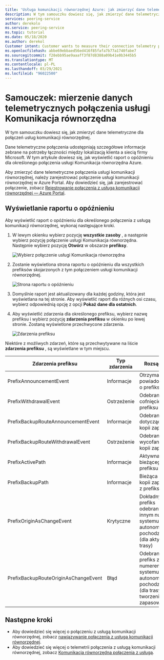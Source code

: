 ```yaml
---
title: 'Usługa komunikacji równorzędnej Azure: jak zmierzyć dane telemetryczne połączenia '
description: W tym samouczku dowiesz się, jak zmierzyć dane telemetryczne połączenia.
services: peering-service
author: derekolo
ms.service: peering-service
ms.topic: tutorial
ms.date: 05/18/2020
ms.author: derekol
Customer intent: Customer wants to measure their connection telemetry per prefix to Microsoft services with Azure Peering Service.
ms.openlocfilehash: abbe69ebbaed56ed416f85fafa7b77a1740fabe7
ms.sourcegitcommit: f28ebb95ae9aaaff3f87d8388a09b41e0b3445b5
ms.translationtype: MT
ms.contentlocale: pl-PL
ms.lasthandoff: 03/29/2021
ms.locfileid: "96022500"
---
```

# <a name="tutorial-measure-peering-service-connection-telemetry"></a>Samouczek: mierzenie danych telemetrycznych połączenia usługi Komunikacja równorzędna

 W tym samouczku dowiesz się, jak zmierzyć dane telemetryczne dla połączeń usług komunikacji równorzędnej.
 
 Dane telemetryczne połączenia udostępniają szczegółowe informacje zebrane na potrzeby łączności między lokalizacją klienta a siecią firmy Microsoft. W tym artykule dowiesz się, jak wyświetlić raport o opóźnieniu dla określonego połączenia usługi Komunikacja równorzędna Azure. 

Aby zmierzyć dane telemetryczne połączenia usługi komunikacji równorzędnej, należy zarejestrować połączenie usługi komunikacji równorzędnej w Azure Portal. Aby dowiedzieć się, jak zarejestrować połączenie, zobacz [Rejestrowanie połączenia z usługą komunikacji równorzędnej — Azure Portal](azure-portal.md).


## <a name="view-a-latency-report"></a>Wyświetlanie raportu o opóźnieniu

Aby wyświetlić raport o opóźnieniu dla określonego połączenia z usługą komunikacji równorzędnej, wykonaj następujące kroki.

1. W lewym okienku wybierz pozycję **wszystkie zasoby** , a następnie wybierz pozycję połączenie usługi Komunikacja równorzędna. Następnie wybierz pozycję **Otwórz** w obszarze **prefiksy**. 

   ![Wybierz połączenie usługi Komunikacja równorzędna](./media/peering-service-measure/peering-service-measure-menu.png)

2. Zostanie wyświetlona strona raportu o opóźnieniu dla wszystkich prefiksów skojarzonych z tym połączeniem usługi komunikacji równorzędnej. 

      ![Strona raportu o opóźnieniu](./media/peering-service-measure/peering-service-latency-report.png)

3. Domyślnie raport jest aktualizowany dla każdej godziny, która jest wyświetlana na tej stronie. Aby wyświetlić raport dla różnych osi czasu, wybierz odpowiednią opcję z opcji **Pokaż dane dla ostatnich**. 

4. Aby wyświetlić zdarzenia dla określonego prefiksu, wybierz nazwę prefiksu i wybierz pozycję **zdarzenia prefiksu** w okienku po lewej stronie. Zostaną wyświetlone przechwycone zdarzenia.


   ![Zdarzenia prefiksu](./media/peering-service-measure/peering-service-prefix-event.png)

 Niektóre z możliwych zdarzeń, które są przechwytywane na liście **zdarzenia prefiksu** , są wyświetlane w tym miejscu.

| **Zdarzenia prefiksu** | **Typ zdarzenia**|**Rozsądkiem**|
|-----------|---------|---------|
| PrefixAnnouncementEvent |Informacje|Otrzymano powiadomienie o prefiksie|
| PrefixWithdrawalEvent|Ostrzeżenie| Odebrano cofnięcie prefiksu |
| PrefixBackupRouteAnnouncementEvent |Informacje|Odebrano anons dotyczący trasy kopii zapasowej |
| PrefixBackupRouteWithdrawalEvent|Ostrzeżenie|Odebrano wycofanie trasy kopii zapasowej |
| PrefixActivePath |Informacje| Aktywna trasa bieżącego prefiksu   |
| PrefixBackupPath | Informacje|Bieżąca trasa kopii zapasowej z prefiksem   |
| PrefixOriginAsChangeEvent|Krytyczne| Dokładny prefiks odebrany z innym numerem systemu autonomicznego pochodzenia (dla aktywnej trasy)| 
| PrefixBackupRouteOriginAsChangeEvent  | Błąd|Odebrano prefiks z innym numerem systemu autonomicznego pochodzenia (dla trasy tworzenia kopii zapasowej)  |

## <a name="next-steps"></a>Następne kroki

- Aby dowiedzieć się więcej o połączeniu z usługą komunikacji równorzędnej, zobacz [nawiązywanie połączenia z usługą komunikacji równorzędnej](connection.md).
- Aby dowiedzieć się więcej o telemetrii połączenia z usługą komunikacji równorzędnej, zobacz [Komunikacja równorzędna połączenia z usługą](connection-telemetry.md).